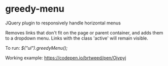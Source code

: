 # greedy-menu
JQuery plugin to responsively handle horizontal menus

Removes links that don't fit on the page or parent container, and adds them to a dropdown menu.
Links with the class 'active' will remain visible.

To run: *$("ul").greedyMenu();*

Working example: https://codepen.io/brtweed/pen/Ojvpyj
